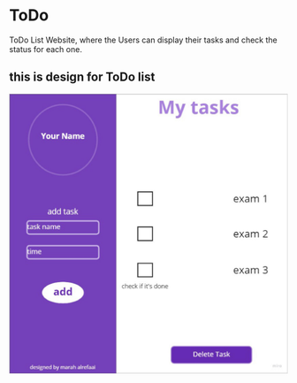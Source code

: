 # ToDo
ToDo List Website, where the Users can display their tasks and check the status for each one.
## this is design for ToDo list 
![tododesign](tododesign.jpg)
